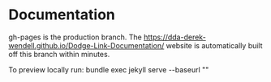 # Documentation
gh-pages is the production branch.  The https://dda-derek-wendell.github.io/Dodge-Link-Documentation/ website is automatically built off this branch within minutes.

To preview locally run:
bundle exec jekyll serve --baseurl ""
